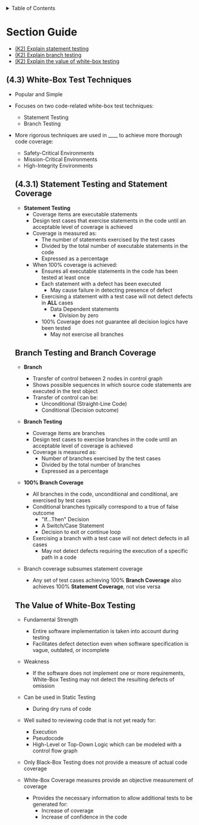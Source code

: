 <details>
  <summary>Table of Contents</summary>
  <ul>
    <li><a href="/README.md">Home</a></li>
    <li><a href="Chapter_4_Home.md">Chapter Home</a></li>
    <li><a href="Section_1.md">Section 1</a></li>
    <li><a href="Section_2.md">Section 2</a></li>
    <li><a href="Section_3.md">Section 3</a></li>
    <li><a href="Section_4.md">Section 4</a></li>
    <li><a href="Section_5.md">Section 5</a></li>
  </ul>
</details>

# Section Guide

- [(K2) Explain statement testing](#431)
- [(K2) Explain branch testing](#432)
- [(K2) Explain the value of white-box testing](#433)

## (4.3) White-Box Test Techniques

- Popular and Simple
- Focuses on two code-related white-box test techniques:
  - Statement Testing
  - Branch Testing
- More rigorous techniques are used in \_\_\_\_ to achieve more thorough code coverage:

  - Safety-Critical Environments
  - Mission-Critical Environments
  - High-Integrity Environments

  <a id="431"></a>

  ## (4.3.1) Statement Testing and Statement Coverage

  - **Statement Testing**
    - Coverage items are executable statements
    - Design test cases that exercise statements in the code until an acceptable level of coverage is achieved
    - Coverage is measured as:
      - The number of statements exercised by the test cases
      - Divided by the total number of executable statements in the code
      - Expressed as a percentage
    - When 100% coverage is achieved:
      - Ensures all executable statements in the code has been tested at least once
      - Each statement with a defect has been executed
        - May cause failure in detecting presence of defect
      - Exercising a statement with a test case will not detect defects in **ALL** cases
        - Data Dependent statements
          - Division by zero
      - 100% Coverage does not guarantee all decision logics have been tested
        - May not exercise all branches

  <a id="432"></a>

  ## Branch Testing and Branch Coverage

  - **Branch**
    - Transfer of control between 2 nodes in control graph
    - Shows possible sequences in which source code statements are executed in the test object
    - Transfer of control can be:
      - Unconditional (Straight-Line Code)
      - Conditional (Decision outcome)

  - **Branch Testing**
    - Coverage items are branches
    - Design test cases to exercise branches in the code until an acceptable level of coverage is achieved
    - Coverage is measured as:
      - Number of branches exercised by the test cases
      - Divided by the total number of branches
      - Expressed as a percentage

  - **100% Branch Coverage**
    - All branches in the code, unconditional and conditional, are exercised by test cases
    - Conditional branches typically correspond to a true of false outcome
      - "If...Then" Decision
      - A Switch/Case Statement
      - Decision to exit or continue loop
    - Exercising a branch with a test case will not detect defects in all cases
      - May not detect defects requiring the execution of a specific path in a code
  - Branch coverage subsumes statement coverage
    - Any set of test cases achieving 100% **Branch Coverage** also achieves 100% **Statement Coverage**, not vise versa

  <a id=433></a>

  ## The Value of White-Box Testing
  - Fundamental Strength
    - Entire software implementation is taken into account during testing
    - Facilitates defect detection even when software specification is vague, outdated, or incomplete

  - Weakness
    - If the software does not implement one or more requirements, White-Box Testing may not detect the resulting defects of omission

  - Can be used in Static Testing
    - During dry runs of code

  - Well suited to reviewing code that is not yet ready for:
    - Execution
    - Pseudocode
    - High-Level or Top-Down Logic which can be modeled with a control flow graph

  - Only Black-Box Testing does not provide a measure of actual code coverage
  - White-Box Coverage measures provide an objective measurement of coverage
    - Provides the necessary information to allow additional tests to be generated for:
      - Increase of coverage
      - Increase of confidence in the code